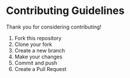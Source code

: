 # Contributing Guidelines

Thank you for considering contributing!

1. Fork this repository
2. Clone your fork
3. Create a new branch
4. Make your changes
5. Commit and push
6. Create a Pull Request
